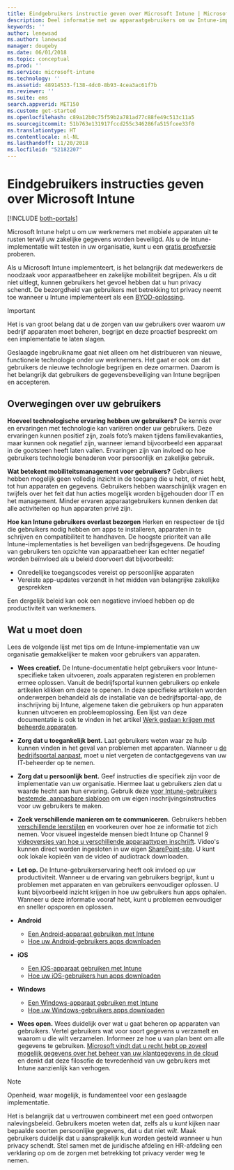 ```yaml
---
title: Eindgebruikers instructie geven over Microsoft Intune | Microsoft Intune
description: Deel informatie met uw apparaatgebruikers om uw Intune-implementatie succesvol te maken.
keywords: ''
author: lenewsad
ms.author: lanewsad
manager: dougeby
ms.date: 06/01/2018
ms.topic: conceptual
ms.prod: ''
ms.service: microsoft-intune
ms.technology: ''
ms.assetid: 48914533-f138-4dc0-8b93-4cea3ac61f7b
ms.reviewer: ''
ms.suite: ems
search.appverid: MET150
ms.custom: get-started
ms.openlocfilehash: c89a12b0c75f59b2a781ad77c88fe49c513c11a5
ms.sourcegitcommit: 51b763e131917fccd255c346286fa515fcee33f0
ms.translationtype: HT
ms.contentlocale: nl-NL
ms.lasthandoff: 11/20/2018
ms.locfileid: "52182207"
---
```

# <a name="how-to-educate-your-end-users-about-microsoft-intune"></a>Eindgebruikers instructies geven over Microsoft Intune

[!INCLUDE [both-portals](./includes/note-for-both-portals.md)]

Microsoft Intune helpt u om uw werknemers met mobiele apparaten uit te rusten terwijl uw zakelijke gegevens worden beveiligd. Als u de Intune-implementatie wilt testen in uw organisatie, kunt u een [gratis proefversie](app-sdk.md) proberen.

Als u Microsoft Intune implementeert, is het belangrijk dat medewerkers de noodzaak voor apparaatbeheer en zakelijke mobiliteit begrijpen. Als u dit niet uitlegt, kunnen gebruikers het gevoel hebben dat u hun privacy schendt. De bezorgdheid van gebruikers met betrekking tot privacy neemt toe wanneer u Intune implementeert als een [BYOD-oplossing](/enterprise-mobility-security/solutions/byod-design-considerations-guide).

> [!Important]
> Het is van groot belang dat u de zorgen van uw gebruikers over waarom uw bedrijf apparaten moet beheren, begrijpt en deze proactief bespreekt om een implementatie te laten slagen.

Geslaagde ingebruikname gaat niet alleen om het distribueren van nieuwe, functionele technologie onder uw werknemers. Het gaat er ook om dat gebruikers de nieuwe technologie begrijpen en deze omarmen. Daarom is het belangrijk dat gebruikers de gegevensbeveiliging van Intune begrijpen en accepteren. 

## <a name="things-to-consider-about-your-users"></a>Overwegingen over uw gebruikers

__Hoeveel technologische ervaring hebben uw gebruikers?__ De kennis over en ervaringen met technologie kan variëren onder uw gebruikers. Deze ervaringen kunnen positief zijn, zoals foto’s maken tijdens familievakanties, maar kunnen ook negatief zijn, wanneer iemand bijvoorbeeld een apparaat in de gootsteen heeft laten vallen. Ervaringen zijn van invloed op hoe gebruikers technologie benaderen voor persoonlijk en zakelijke gebruik.

__Wat betekent mobiliteitsmanagement voor gebruikers?__ Gebruikers hebben mogelijk geen volledig inzicht in de toegang die u hebt, of niet hebt, tot hun apparaten en gegevens. Gebruikers hebben waarschijnlijk vragen en twijfels over het feit dat hun acties mogelijk worden bijgehouden door IT en het management. Minder ervaren apparaatgebruikers kunnen denken dat alle activiteiten op hun apparaten privé zijn. 

__Hoe kan Intune gebruikers overlast bezorgen__  Herken en respecteer de tijd die gebruikers nodig hebben om apps te installeren, apparaten in te schrijven en compatibiliteit te handhaven. De hoogste prioriteit van alle Intune-implementaties is het beveiligen van bedrijfsgegevens. De houding van gebruikers ten opzichte van apparaatbeheer kan echter negatief worden beïnvloed als u beleid doorvoert dat bijvoorbeeld:  
* Onredelijke toegangscodes vereist op persoonlijke apparaten
* Vereiste app-updates verzendt in het midden van belangrijke zakelijke gesprekken  

Een dergelijk beleid kan ook een negatieve invloed hebben op de productiviteit van werknemers. 

## <a name="things-you-should-do"></a>Wat u moet doen

Lees de volgende lijst met tips om de Intune-implementatie van uw organisatie gemakkelijker te maken voor gebruikers van apparaten.

* __Wees creatief.__ De Intune-documentatie helpt gebruikers voor Intune-specifieke taken uitvoeren, zoals apparaten registeren en problemen ermee oplossen. Vanuit de bedrijfsportal kunnen gebruikers op enkele artikelen klikken om deze te openen. In deze specifieke artikelen worden onderwerpen behandeld als de installatie van de bedrijfsportal-app, de inschrijving bij Intune, algemene taken die gebruikers op hun apparaten kunnen uitvoeren en probleemoplossing. Een lijst van deze documentatie is ook te vinden in het artikel [Werk gedaan krijgen met beheerde apparaten](/intune-user-help/use-managed-devices-to-get-work-done).

* __Zorg dat u toegankelijk bent.__ Laat gebruikers weten waar ze hulp kunnen vinden in het geval van problemen met apparaten. Wanneer u [de bedrijfsportal aanpast](company-portal-customize.md), moet u niet vergeten de contactgegevens van uw IT-beheerder op te nemen.

* __Zorg dat u persoonlijk bent.__ Geef instructies die specifiek zijn voor de implementatie van uw organisatie. Hiermee laat u gebruikers zien dat u waarde hecht aan hun ervaring. Gebruik deze [voor Intune-gebruikers bestemde, aanpasbare sjabloon](https://gallery.technet.microsoft.com/office/Intune-End-User-Enrollment-3a0c9b0c) om uw eigen inschrijvingsinstructies voor uw gebruikers te maken.

* __Zoek verschillende manieren om te communiceren.__ Gebruikers hebben [verschillende leerstijlen](https://www.umassd.edu/dss/resources/facultystaff/howtoteachandaccommodate/howtoaccommodatedifferentlearningstyles/) en voorkeuren over hoe ze informatie tot zich nemen. Voor visueel ingestelde mensen biedt Intune op Channel 9 [videoversies van hoe u verschillende apparaattypen inschrijft](https://channel9.msdn.com/Series/IntuneEnrollment). Video's kunnen direct worden ingesloten in uw eigen [SharePoint-site](https://support.office.com/article/Embed-a-video-from-Office-365-Video-59e19984-c34e-4be8-889b-f6fa93910581). U kunt ook lokale kopieën van de video of audiotrack downloaden.

* __Let op.__ De Intune-gebruikerservaring heeft ook invloed op uw productiviteit. Wanneer u de ervaring van gebruikers begrijpt, kunt u problemen met apparaten en van gebruikers eenvoudiger oplossen. U kunt bijvoorbeeld inzicht krijgen in hoe uw gebruikers hun apps ophalen. Wanneer u deze informatie vooraf hebt, kunt u problemen eenvoudiger en sneller opsporen en oplossen.

* **Android**
  * [Een Android-apparaat gebruiken met Intune](/intune-user-help/using-your-android-device-with-intune)
  * [Hoe uw Android-gebruikers apps downloaden](end-user-apps-android.md)

* **iOS**
  * [Een iOS-apparaat gebruiken met Intune](/intune-user-help/using-your-ios-device-with-intune)
  * [Hoe uw iOS-gebruikers hun apps downloaden](end-user-apps-ios.md)

* **Windows**
  * [Een Windows-apparaat gebruiken met Intune](/intune-user-help/using-your-windows-device-with-intune)
  * [Hoe uw Windows-gebruikers apps downloaden](end-user-apps-windows.md)

* __Wees open.__ Wees duidelijk over wat u gaat beheren op apparaten van gebruikers. Vertel gebruikers wat voor soort gegevens u verzamelt en waarom u die wilt verzamelen. Informeer ze hoe u van plan bent om alle gegevens te gebruiken. [Microsoft vindt dat u recht hebt op zoveel mogelijk gegevens over het beheer van uw klantgegevens in de cloud](https://www.microsoft.com/trustcenter/about/transparency) en denkt dat deze filosofie de tevredenheid van uw gebruikers met Intune aanzienlijk kan verhogen.

>[!Note]
> Openheid, waar mogelijk, is fundamenteel voor een geslaagde implementatie.

Het is belangrijk dat u vertrouwen combineert met een goed ontworpen nalevingsbeleid. Gebruikers moeten weten dat, zelfs als u *kunt* kijken naar bepaalde soorten persoonlijke gegevens, dat u dat niet *wilt*. Maak gebruikers duidelijk dat u aansprakelijk kun worden gesteld wanneer u hun privacy schendt. Stel samen met de juridische afdeling en HR-afdeling een verklaring op om de zorgen met betrekking tot privacy verder weg te nemen.

